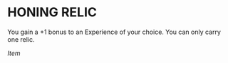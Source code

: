 # HONING RELIC

You gain a +1 bonus to an Experience of your choice. You can only carry one relic.

*Item*
